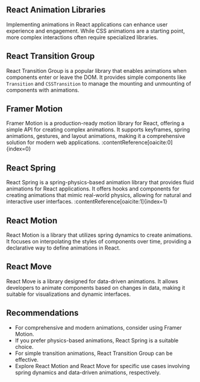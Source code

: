 <article>
  <section>
    <h2>React Animation Libraries</h2>
    <p>Implementing animations in React applications can enhance user experience and engagement. While CSS animations are a starting point, more complex interactions often require specialized libraries.</p>
  </section>

  <section>
    <h2>React Transition Group</h2>
    <p>React Transition Group is a popular library that enables animations when components enter or leave the DOM. It provides simple components like <code>Transition</code> and <code>CSSTransition</code> to manage the mounting and unmounting of components with animations.</p>
  </section>

  <section>
    <h2>Framer Motion</h2>
    <p>Framer Motion is a production-ready motion library for React, offering a simple API for creating complex animations. It supports keyframes, spring animations, gestures, and layout animations, making it a comprehensive solution for modern web applications. :contentReference[oaicite:0]{index=0}</p>
  </section>

  <section>
    <h2>React Spring</h2>
    <p>React Spring is a spring-physics-based animation library that provides fluid animations for React applications. It offers hooks and components for creating animations that mimic real-world physics, allowing for natural and interactive user interfaces. :contentReference[oaicite:1]{index=1}</p>
  </section>

  <section>
    <h2>React Motion</h2>
    <p>React Motion is a library that utilizes spring dynamics to create animations. It focuses on interpolating the styles of components over time, providing a declarative way to define animations in React.</p>
  </section>

  <section>
    <h2>React Move</h2>
    <p>React Move is a library designed for data-driven animations. It allows developers to animate components based on changes in data, making it suitable for visualizations and dynamic interfaces.</p>
  </section>

  <section>
    <h2>Recommendations</h2>
    <ul>
      <li>For comprehensive and modern animations, consider using Framer Motion.</li>
      <li>If you prefer physics-based animations, React Spring is a suitable choice.</li>
      <li>For simple transition animations, React Transition Group can be effective.</li>
      <li>Explore React Motion and React Move for specific use cases involving spring dynamics and data-driven animations, respectively.</li>
    </ul>
  </section>
</article>
